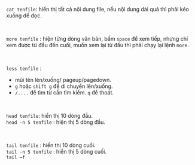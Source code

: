 ```cat tenfile```: hiển thị tất cả nội dung file, nếu nội dung dài quá thì phải kéo xuống để đọc. 

 <br/>

```more tenfile``` : hiện từng dòng văn bản, bấm ```space``` để xem tiếp, nhưng chỉ xem được từ đầu đến cuối, muốn xem lại từ đầu thì phải chạy lại lệnh ```more```.  

 <br/>

```less tenfile``` : <br/>
  + mũi tên lên/xuống/ pageup/pagedown.
  + ```g``` hoặc ```shift g``` để di chuyển lên/xuống.
  + ```/....``` để tìm từ cần tìm kiếm. ```q``` để thoát.

<br/>

```head tenfile```: hiển thị 10 dòng đầu. <br/>
```head -n 5 tenfile``` : hiện thị 5 dòng đầu.

 <br/>

```tail tenfile``` : hiển thị 10 dòng cuối. <br/>
```tail -n 5 tenfile``` : hiển thị 5 dòng cuối.  <br/>
```tail –f```

